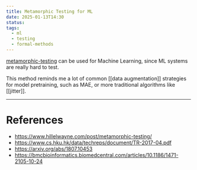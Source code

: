 ```yaml
---
title: Metamorphic Testing for ML
date: 2025-01-13T14:30
status: 
tags:
  - ml
  - testing
  - formal-methods
---
```

[metamorphic-testing](metamorphic-testing.md) can be used for Machine Learning, since ML systems are really hard to test.

This method reminds me a lot of common [[data augmentation]] strategies for model pretraining, such as MAE, or more traditional algorithms like [[jitter]]. 

---
# References

- https://www.hillelwayne.com/post/metamorphic-testing/
- https://www.cs.hku.hk/data/techreps/document/TR-2017-04.pdf
- https://arxiv.org/abs/1807.10453
- https://bmcbioinformatics.biomedcentral.com/articles/10.1186/1471-2105-10-24
